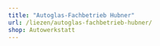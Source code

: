 ```yaml
---
title: "Autoglas-Fachbetrieb Hubner"
url: /liezen/autoglas-fachbetrieb-hubner/
shop: Autowerkstatt
---
```

